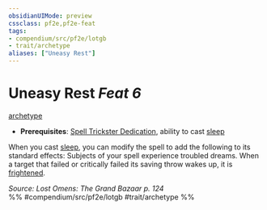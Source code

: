 ```yaml
---
obsidianUIMode: preview
cssclass: pf2e,pf2e-feat
tags:
- compendium/src/pf2e/lotgb
- trait/archetype
aliases: ["Uneasy Rest"]
---
```

# Uneasy Rest  *Feat 6*  
[archetype](../../rules/traits/archetype.md)  

- **Prerequisites**: [Spell Trickster Dedication](spell-trickster-dedication-lotgb.md), ability to cast [sleep](../spells/sleep.md)

When you cast [sleep](../spells/sleep.md), you can modify the spell to add the following to its standard effects: Subjects of your spell experience troubled dreams. When a target that failed or critically failed its saving throw wakes up, it is [frightened](../../rules/conditions.md#Frightened).

*Source: Lost Omens: The Grand Bazaar p. 124*  
%% #compendium/src/pf2e/lotgb #trait/archetype %%